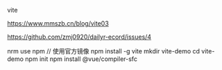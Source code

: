 vite

https://www.mmszb.cn/blog/vite03

https://github.com/zmj0920/dailyr-ecord/issues/4

nrm use npm // 使用官方镜像
npm install -g vite
mkdir vite-demo
cd vite-demo
npm init
npm install @vue/compiler-sfc
